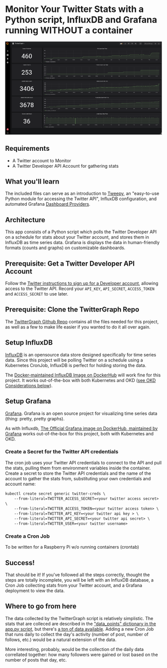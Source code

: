 # Monitor Your Twitter Stats with a Python script, InfluxDB and Grafana running WITHOUT a container

![TwitterGraph data in Grafana](images/twittergraph.png "TwitterGraph data in Grafana")


## Requirements

*   A Twitter account to Monitor
*   A Twitter Developer API Account for gathering stats

## What you'll learn

The included files can serve as an introduction to [Tweepy](http://www.tweepy.org/), an "easy-to-use Python module for accessing the Twitter API", InfluxDB configuration,  and automated Grafana [Dashboard Providers](http://docs.grafana.org/v5.0/administration/provisioning/#dashboards).


## Architecture

This app consists of a Python script which polls the Twitter Developer API on a schedule for stats about your Twitter account, and stores them in InfluxDB as time series data.  Grafana is displays the data in human-friendly formats (counts and graphs) on customizable dashboards.

## Prerequisite: Get a Twitter Developer API Account

Follow the [Twitter instructions to sign up for a Developer account](https://developer.twitter.com/en/apply/user), allowing access to the Twitter API.  Record your `API_KEY`, `API_SECRET`, `ACCESS_TOKEN` and `ACCESS_SECRET` to use later.


## Prerequisite: Clone the TwitterGraph Repo

The [TwitterGraph Github Repo](https://github.com/clcollins/twitterGraph/) contains all the files needed for this project, as well as a few to make life easier if you wanted to do it all over again.


## Setup InfluxDB

[InfluxDB](https://www.influxdata.com/time-series-platform/influxdb/) is an opensource data store designed specifically for time series data.  Since this project will be polling Twitter on a schedule using a Kubernetes CronJob, InfluxDB is perfect for holding storing the data.

The [Docker-maintained InfluxDB Image on DockerHub](https://hub.docker.com/_/influxdb) will work fine for this project.  It works out-of-the-box with both Kubernetes and OKD ([see OKD Considerations below](#okd_considerations)).


## Setup Grafana

 [Grafana](https://grafana.com/).  Grafana is an open source project for visualizing time series data (thing: pretty, pretty graphs).

As with Influxdb, [The Official Grafana image on DockerHub, maintained by Grafana](https://hub.docker.com/r/grafana/grafana/) works out-of-the-box for this project, both with Kubernetes and OKD.



### Create a Secret for the Twitter API credentials

The cron job uses your Twitter API credentials to connect to the API and pull the stats, pulling them from environment variables inside the container.  Create a secret to store the Twitter API credentials and the name of the account to gather the stats from, substituting your own credentials and account name:

```
kubectl create secret generic twitter-creds \
    --from-literal=TWITTER_ACCESS_SECRET=<your twitter access secret> \
    --from-literal=TWITTER_ACCESS_TOKEN=<your twitter access token> \
    --from-literal=TWITTER_API_KEY=<your twitter api key > \
    --from-literal=TWITTER_API_SECRET=<your twitter api secret> \
    --from-literal=TWITTER_USER=<your twitter username>
```

### Create a Cron Job

To be written for a Raspberry Pi w/o running containers (crontab)

## Success!

That should be it!  If you've followed all the steps correctly, thought the steps are totally incomplete, you will be left with an InfluxDB database, a Cron Job collecting stats from your Twitter account, and a Grafana deployment to view the data.  

## Where to go from here

The data collected by the TwitterGraph script is relatively simplistic.  The stats that are colleced are described in the ["data_points" dictionary in the app.py script](https://github.com/clcollins/twitterGraph/blob/master/app.py#L103-L109), but there's [a ton of data available](https://tweepy.readthedocs.io/en/v3.5.0/api.html#tweepy-api-twitter-api-wrapper).  Adding a new Cron Job that runs daily to collect the day's activity (number of post, number of follows, etc.) would be a natural extension of the data.

More interesting, probably, would be the collection of the daily data correllated together:  how many followers were gained or lost based on the number of posts that day, etc.
